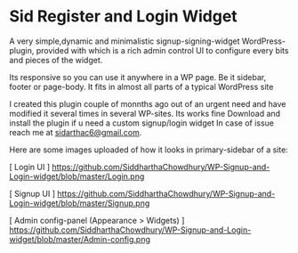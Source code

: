 # Sid Register and Login Widget
A very simple,dynamic and minimalistic signup-signing-widget WordPress-plugin, provided with which is a rich admin control UI to configure every bits and pieces of the widget.

Its responsive so you can use it anywhere in a WP page. Be it sidebar, footer or page-body. It fits in almost all parts of a typical WordPress site

I created this plugin couple of monnths ago out of an urgent need and have modified it several times in several WP-sites.
Its works fine
Download and install the plugin if u need a custom signup/login widget
In case of issue reach me at sidarthac6@gmail.com. 

Here are some images uploaded of how it looks in primary-sidebar of a site:

[ Login UI ]
https://github.com/SiddharthaChowdhury/WP-Signup-and-Login-widget/blob/master/Login.png

[ Signup UI ]
https://github.com/SiddharthaChowdhury/WP-Signup-and-Login-widget/blob/master/Signup.png

[ Admin config-panel (Appearance > Widgets) ]
https://github.com/SiddharthaChowdhury/WP-Signup-and-Login-widget/blob/master/Admin-config.png
